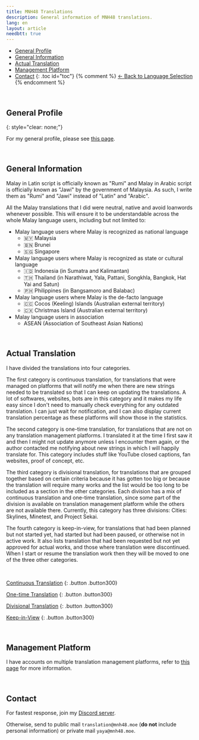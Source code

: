 ```yaml
---
title: MNH48 Translations
description: General information of MNH48 translations.
lang: en
layout: article
needbtt: true
---
```


- [General Profile](#general-profile)
- [General Information](#general-information)
- [Actual Translation](#actual-translation)
- [Management Platform](#management-platform)
- [Contact](#contact)
{: .toc id="toc"}
{% comment %}
[← Back to Language Selection](/)
{% endcomment %}


&nbsp;



## General Profile
{: style="clear: none;"}

For my general profile, please see [this page](https://mnh48.moe/en/profile.html).

&nbsp;


## General Information

Malay in Latin script is officially known as "Rumi" and Malay in Arabic script is officially known as "Jawi" by the government of Malaysia. As such, I write them as "Rumi" and "Jawi" instead of "Latin" and "Arabic".

All the Malay translations that I did were neutral, native and avoid loanwords whenever possible. This will ensure it to be understandable across the whole Malay language users, including but not limited to:
- Malay language users where Malay is recognized as national language
  - 🇲🇾 Malaysia
  - 🇧🇳 Brunei
  - 🇸🇬 Singapore
- Malay language users where Malay is recognized as state or cultural language
  - 🇮🇩 Indonesia (in Sumatra and Kalimantan)
  - 🇹🇭 Thailand (in Narathiwat, Yala, Pattani, Songkhla, Bangkok, Hat Yai and Satun)
  - 🇵🇭 Philippines (in Bangsamoro and Balabac)
- Malay language users where Malay is the de-facto language
  - 🇨🇨 Cocos (Keeling) Islands (Australian external territory)
  - 🇨🇽 Christmas Island (Australian external territory)
- Malay language users in association
  - ASEAN (Association of Southeast Asian Nations)

&nbsp;


## Actual Translation

I have divided the translations into four categories.

The first category is continuous translation, for translations that were managed on platforms that will notify me when there are new strings needed to be translated so that I can keep on updating the translations. A lot of softwares, websites, bots are in this category and it makes my life easy since I don't need to manually check everything for any outdated translation. I can just wait for notification, and I can also display current translation percentage as these platforms will show those in the statistics.

The second category is one-time translation, for translations that are not on any translation management platforms. I translated it at the time I first saw it and then I might not update anymore unless I encounter them again, or the author contacted me notifying about new strings in which I will happily translate for. This category includes stuff like YouTube closed captions, fan websites, proof of concept, etc.

The third category is divisional translation, for translations that are grouped together based on certain criteria because it has gotten too big or because the translation will require many works and the list would be too long to be included as a section in the other categories. Each division has a mix of continuous translation and one-time translation, since some part of the division is available on translation management platform while the others are not available there. Currently, this category has three divisions: Cities: Skylines, Minetest, and Project Sekai.

The fourth category is keep-in-view, for translations that had been planned but not started yet, had started but had been paused, or otherwise not in active work. It also lists translation that had been requested but not yet approved for actual works, and those where translation were discontinued. When I start or resume the translation work then they will be moved to one of the three other categories.

&nbsp;


[Continuous Translation](continuous.html)
{: .button .button300}

[One-time Translation](one-time.html)
{: .button .button300}

[Divisional Translation](divisional.html)
{: .button .button300}

[Keep-in-View](kiv.html)
{: .button .button300}

&nbsp;


## Management Platform

I have accounts on multiple translation management platforms, refer to [this page](management.html) for more information.

&nbsp;


## Contact

For fastest response, join my [Discord server](https://discord.gg/xsZQyGf?utm_source=tl.mnh48.moe&utm_medium=referral).

Otherwise, send to public mail `translation@mnh48.moe` (**do not** include personal information) or private mail `yaya@mnh48.moe`.

&nbsp;

